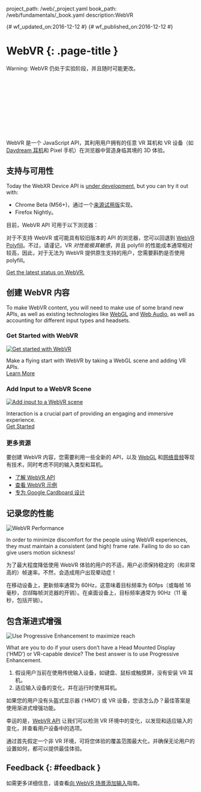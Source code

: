 project_path: /web/_project.yaml book_path: /web/fundamentals/_book.yaml description:WebVR

{# wf_updated_on:2016-12-12 #} {# wf_published_on:2016-12-12 #}

# WebVR {: .page-title }

Warning: WebVR 仍处于实验阶段，并且随时可能更改。

<div class="video-wrapper">
  <iframe class="devsite-embedded-youtube-video" data-video-id="jT2mR9WzJ7Y"
          data-autohide="1" data-showinfo="0" frameborder="0" allowfullscreen>
  </iframe>
</div>

WebVR 是一个 JavaScript API，其利用用户拥有的任意 VR 耳机和 VR 设备（如 [Daydream 耳机](https://vr.google.com/daydream/)和 Pixel 手机）在浏览器中营造身临其境的 3D 体验。

<div class="clearfix"></div>

## 支持与可用性

Today the WebXR Device API is [under development](https://www.chromestatus.com/features/5680169905815552), but you can try it out with:

* Chrome Beta (M56+)，通过一个[来源试用版](https://github.com/jpchase/OriginTrials/blob/gh-pages/developer-guide.md)实现。
* Firefox Nightly。

目前，WebVR API 可用于以下浏览器：

对于不支持 WebVR 或可能具有较旧版本的 API 的浏览器，您可以回退到 [WebVR Polyfill](https://github.com/googlevr/webvr-polyfill)。不过，请谨记，VR *对性能极其敏感*，并且 polyfill 的性能成本通常相对较高，因此，对于无法为 WebVR 提供原生支持的用户，您需要斟酌是否使用 polyfill。

[Get the latest status on WebVR.](./status/)

## 创建 WebVR 内容

To make WebVR content, you will need to make use of some brand new APIs, as well as existing technologies like [WebGL](https://developer.mozilla.org/en-US/docs/Web/API/WebGL_API/Tutorial) and [Web Audio](https://developer.mozilla.org/en-US/docs/Web/API/Web_Audio_API), as well as accounting for different input types and headsets.

<div class="attempt-left">
  <h3>Get Started with WebVR</h3>
  <a href="./getting-started-with-webvr/">
    <img src="img/getting-started-with-webvr.jpg" alt="Get started with WebVR" />
  </a>
  <p>
    Make a flying start with WebVR by taking a WebGL scene and adding VR APIs.<br>
    <a href="./getting-started-with-webvr/">Learn More</a>
  </p>
</div>

<div class="attempt-right">
  <h3>Add Input to a WebVR Scene</h3>
  <a href="./adding-input-to-a-webvr-scene/">
    <img src="img/adding-input-to-a-webvr-scene.jpg" alt="Add input to a WebVR scene" />
  </a>
  <p>
    Interaction is a crucial part of providing an engaging and immersive experience.<br>
    <a href="./adding-input-to-a-webvr-scene/">Get Started</a>
  </p>
</div>

<div class="clearfix"></div>

### 更多资源

要创建 WebVR 内容，您需要利用一些全新的 API，以及 [WebGL](https://developer.mozilla.org/en-US/docs/Web/API/WebGL_API/Tutorial) 和[网络音频](https://developer.mozilla.org/en-US/docs/Web/API/Web_Audio_API)等现有技术，同时考虑不同的输入类型和耳机。

* [了解 WebVR API](https://developer.mozilla.org/en-US/docs/Web/API/WebVR_API)
* [查看 WebVR 示例](https://webvr.info/samples/)
* [专为 Google Cardboard 设计](https://www.google.com/design/spec-vr/designing-for-google-cardboard/a-new-dimension.html)

## 记录您的性能

<img src="img/oce.png" class="attempt-right" alt="WebVR Performance" />

In order to minimize discomfort for the people using WebVR experiences, they must maintain a consistent (and high) frame rate. Failing to do so can give users motion sickness!

为了最大程度降低使用 WebVR 体验的用户的不适，用户必须保持稳定的（和非常高的）帧速率。不然，会造成用户出现晕动症！

在移动设备上，更新频率通常为 60Hz，这意味着目标频率为 60fps（或每帧 16 毫秒，*包括*每帧浏览器的开销）。在桌面设备上，目标频率通常为 90Hz（11 毫秒，包括开销）。

## 包含渐进式增强

<img src="img/touch-input.png" class="attempt-right"
  alt="Use Progressive Enhancement to maximize reach" />

What are you to do if your users don’t have a Head Mounted Display (‘HMD’) or VR-capable device? The best answer is to use Progressive Enhancement.

1. 假设用户当前在使用传统输入设备，如键盘、鼠标或触摸屏，没有安装 VR 耳机。
2. 适应输入设备的变化，并在运行时使用耳机。

如果您的用户没有头盔式显示器 (‘HMD’) 或 VR 设备，您该怎么办？最佳答案是使用渐进式增强功能。

幸运的是，[WebVR API](https://developer.mozilla.org/en-US/docs/Web/API/WebVR_API) 让我们可以检测 VR 环境中的变化，以发现和适应输入的变化，并查看用户设备中的选项。

通过首先假定一个非 VR 环境，可将您体验的覆盖范围最大化，并确保无论用户的设置如何，都可以提供最佳体验。

## Feedback {: #feedback }

如需更多详细信息，请查看[向 WebVR 场景添加输入](./adding-input-to-a-webvr-scene/)指南。